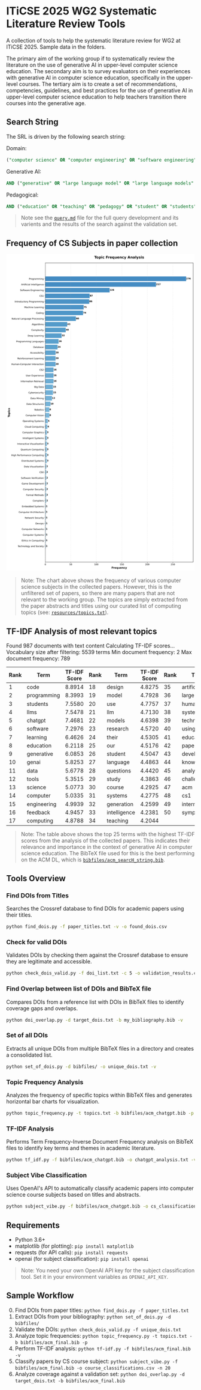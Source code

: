 # ITiCSE 2025 WG2 Systematic Literature Review Tools
A collection of tools to help the systematic literature review for WG2 at ITiCSE 2025. Sample data in the folders.

The primary aim of the working group if to systematically review the literature on the use of generative AI in upper-level computer science education. The secondary aim is to survey evaluators on their experiences with generative AI in computer science education, specifically in the upper-level courses. The tertiary aim is to create a set of recommendations, competencies, guidelines, and best practices for the use of generative AI in upper-level computer science education to help teachers transition there courses into the generative age.

## Search String

The SRL is driven by the following search string:

Domain:
```sql
("computer science" OR "computer engineering" OR "software engineering" OR "cs education" OR "csed" OR "cse")
```
Generative AI:
```sql
AND ("generative" OR "large language model" OR "large language models" OR "llm" OR "llms" OR "gpt" OR "gpt-3" OR "gpt-3.5" OR "gpt-4" OR "gpt-4o" OR "o1" OR "o3" OR "chatgpt" OR "openai" OR "gemini" OR "bard" OR "claude" OR "copilot" OR "llama" OR "mixtral" OR "deepseek" OR "codex")
```
Pedagogical:
```sql
AND ("education" OR "teaching" OR "pedagogy" OR "student" OR "students" OR "learner" OR "learners" OR "teacher" OR "teachers" OR "curriculum" OR "course" OR "courses" OR "course design" OR "assignment" OR "homework" OR "project" OR "capstone" OR "coursework" OR "assessment" OR "grading" OR "examination" OR "exam" OR "learning outcome" OR "learning outcomes" OR "learning objective" OR "learning objectives" OR "competence" OR "competency" OR "competencies" OR "policy" or "policies")
```

> Note see the [`query.md`](query.md) file for the full query development and its varients and the results of the search against the validation set.

## Frequency of CS Subjects in paper collection

<img src="output/topic_frequency_chart.png" alt="Screenshot" width="800"/>

> Note: The chart above shows the frequency of various computer science subjects in the collected papers. However, this is the unfiltered set of papers, so there are many papers that are not relevant to the working group. The topics are simply extracted from the paper abstracts and titles using our curated list of computing topics (see: [`resources/topics.txt`](resources/topics.txt)).

## TF-IDF Analysis of most relevant topics

Found 987 documents with text content
Calculating TF-IDF scores...
Vocabulary size after filtering: 5539 terms
Min document frequency: 2
Max document frequency: 789

| Rank | Term | TF-IDF Score | Rank | Term | TF-IDF Score | Rank | Term | TF-IDF Score |
|------|------|--------------|------|------|--------------|------|------|--------------|
| 1 | code | 8.8914 | 18 | design | 4.8275 | 35 | artificial | 4.1858 |
| 2 | programming | 8.3993 | 19 | model | 4.7928 | 36 | large | 4.1127 |
| 3 | students | 7.5580 | 20 | use | 4.7757 | 37 | human | 3.8371 |
| 4 | llms | 7.5478 | 21 | llm | 4.7130 | 38 | system | 3.7961 |
| 5 | chatgpt | 7.4681 | 22 | models | 4.6398 | 39 | technology | 3.7376 |
| 6 | software | 7.2976 | 23 | research | 4.5720 | 40 | using | 3.7318 |
| 7 | learning | 6.4626 | 24 | their | 4.5305 | 41 | educational | 3.7253 |
| 8 | education | 6.2118 | 25 | our | 4.5176 | 42 | paper | 3.7157 |
| 9 | generative | 6.0853 | 26 | student | 4.5047 | 43 | development | 3.6996 |
| 10 | genai | 5.8253 | 27 | language | 4.4863 | 44 | knowledge | 3.6426 |
| 11 | data | 5.6778 | 28 | questions | 4.4420 | 45 | analysis | 3.6318 |
| 12 | tools | 5.3515 | 29 | study | 4.3863 | 46 | challenges | 3.6221 |
| 13 | science | 5.0773 | 30 | course | 4.2925 | 47 | acm | 3.6214 |
| 14 | computer | 5.0335 | 31 | systems | 4.2775 | 48 | cs1 | 3.5846 |
| 15 | engineering | 4.9939 | 32 | generation | 4.2599 | 49 | international | 3.5729 |
| 16 | feedback | 4.9457 | 33 | intelligence | 4.2381 | 50 | symposium | 3.5362 |
| 17 | computing | 4.8788 | 34 | teaching | 4.2044 |  |  |  |

> Note: The table above shows the top 25 terms with the highest TF-IDF scores from the analysis of the collected papers. This indicates their relevance and importance in the context of generative AI in computer science education. The BibTeX file used for this is the best performing on the ACM DL, which is [`bibfiles/acm_searcH_string.bib`](bibfiles/acm_search_string.bib).

## Tools Overview

### Find DOIs from Titles
Searches the Crossref database to find DOIs for academic papers using their titles.
```bash
python find_dois.py -f paper_titles.txt -v -o found_dois.csv
```

### Check for valid DOIs
Validates DOIs by checking them against the Crossref database to ensure they are legitimate and accessible.
```bash
python check_dois_valid.py -f doi_list.txt -c 5 -o validation_results.csv
```

### Find Overlap between list of DOIs and BibTeX file
Compares DOIs from a reference list with DOIs in BibTeX files to identify coverage gaps and overlaps.
```bash
python doi_overlap.py -d target_dois.txt -b my_bibliography.bib -v
```

### Set of all DOIs
Extracts all unique DOIs from multiple BibTeX files in a directory and creates a consolidated list.
```bash
python set_of_dois.py -d bibfiles/ -o unique_dois.txt -v
```

### Topic Frequency Analysis
Analyzes the frequency of specific topics within BibTeX files and generates horizontal bar charts for visualization.
```bash
python topic_frequency.py -t topics.txt -b bibfiles/acm_chatgpt.bib -p --max-topics 15
```

### TF-IDF Analysis
Performs Term Frequency-Inverse Document Frequency analysis on BibTeX files to identify key terms and themes in academic literature.
```bash
python tf_idf.py -f bibfiles/acm_chatgpt.bib -o chatgpt_analysis.txt -v
```

### Subject Vibe Classification
Uses OpenAI's API to automatically classify academic papers into computer science course subjects based on titles and abstracts.
```bash
python subject_vibe.py -f bibfiles/acm_chatgpt.bib -o cs_classifications.csv -n 10 -v
```

## Requirements
- Python 3.6+
- matplotlib (for plotting): `pip install matplotlib`
- requests (for API calls): `pip install requests`
- openai (for subject classification): `pip install openai`

> Note: You need your own OpenAI API key for the subject classification tool. Set it in your environment variables as `OPENAI_API_KEY`.

## Sample Workflow
0. Find DOIs from paper titles: `python find_dois.py -f paper_titles.txt`
1. Extract DOIs from your bibliography: `python set_of_dois.py -d bibfiles/`
2. Validate the DOIs: `python check_dois_valid.py -f unique_dois.txt`
3. Analyze topic frequencies: `python topic_frequency.py -t topics.txt -b bibfiles/acm_final.bib -p`
4. Perform TF-IDF analysis: `python tf-idf.py -f bibfiles/acm_final.bib -v`
5. Classify papers by CS course subject: `python subject_vibe.py -f bibfiles/acm_final.bib -o course_classifications.csv -n 20`
6. Analyze coverage against a validation set: `python doi_overlap.py -d target_dois.txt -b bibfiles/acm_final.bib`


